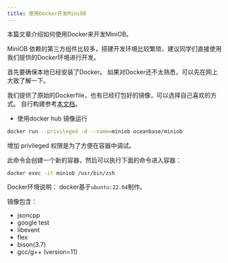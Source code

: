 ```yaml
---
title: 使用Docker开发MiniOB
---
```


本篇文章介绍如何使用Docker来开发MiniOB。

MiniOB 依赖的第三方组件比较多，搭建开发环境比较繁琐，建议同学们直接使用我们提供的Docker环境进行开发。

首先要确保本地已经安装了Docker。
如果对Docker还不太熟悉，可以先在网上大致了解一下。

我们提供了原始的Dockerfile，也有已经打包好的镜像，可以选择自己喜欢的方式。
自行构建参考[本文档](./how_to_dev_in_docker_container_by_vscode.md)。

- 使用docker hub 镜像运行

```bash
docker run --privileged -d --name=miniob oceanbase/miniob
```
增加 privileged 权限是为了方便在容器中调试。

此命令会创建一个新的容器，然后可以执行下面的命令进入容器：

```bash
docker exec -it miniob /usr/bin/zsh
```

Docker环境说明：
docker基于`ubuntu:22.04`制作。

镜像包含：

- jsoncpp
- google test
- libevent
- flex
- bison(3.7)
- gcc/g++ (version=11)

